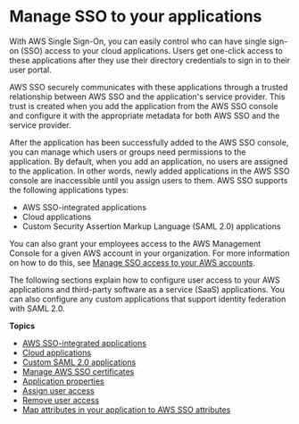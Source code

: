 # Manage SSO to your applications<a name="manage-your-applications"></a>

With AWS Single Sign\-On, you can easily control who can have single sign\-on \(SSO\) access to your cloud applications\. Users get one\-click access to these applications after they use their directory credentials to sign in to their user portal\.

AWS SSO securely communicates with these applications through a trusted relationship between AWS SSO and the application's service provider\. This trust is created when you add the application from the AWS SSO console and configure it with the appropriate metadata for both AWS SSO and the service provider\. 

After the application has been successfully added to the AWS SSO console, you can manage which users or groups need permissions to the application\. By default, when you add an application, no users are assigned to the application\. In other words, newly added applications in the AWS SSO console are inaccessible until you assign users to them\. AWS SSO supports the following applications types:
+ AWS SSO\-integrated applications
+ Cloud applications
+ Custom Security Assertion Markup Language \(SAML 2\.0\) applications

You can also grant your employees access to the AWS Management Console for a given AWS account in your organization\. For more information on how to do this, see [Manage SSO access to your AWS accounts](manage-your-accounts.md)\.

The following sections explain how to configure user access to your AWS applications and third\-party software as a service \(SaaS\) applications\. You can also configure any custom applications that support identity federation with SAML 2\.0\. 

**Topics**
+ [AWS SSO\-integrated applications](awsapps.md)
+ [Cloud applications](saasapps.md)
+ [Custom SAML 2\.0 applications](samlapps.md)
+ [Manage AWS SSO certificates](managecerts.md)
+ [Application properties](appproperties.md)
+ [Assign user access](assignuserstoapp.md)
+ [Remove user access](removeaccessfromapp.md)
+ [Map attributes in your application to AWS SSO attributes](mapawsssoattributestoapp.md)